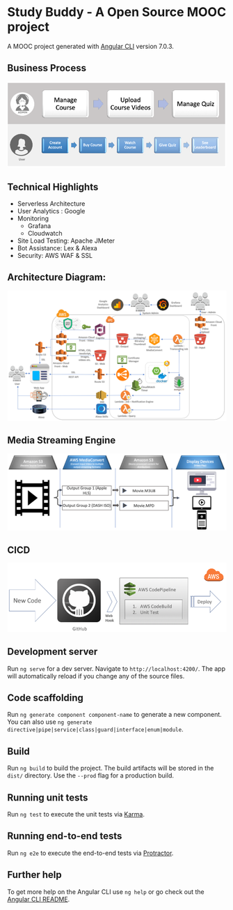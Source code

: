 # Study Buddy - A Open Source MOOC project

A MOOC project generated with [Angular CLI](https://github.com/angular/angular-cli) version 7.0.3.
## Business Process 
![Business Process](https://github.com/manojknit/StudyBuddy/raw/master/images/BusinessProcess.png)

## Technical Highlights
  - Serverless Architecture
  - User Analytics : Google
  - Monitoring
    - Grafana
    - Cloudwatch
  - Site Load Testing: Apache JMeter
  - Bot Assistance: Lex & Alexa
  - Security: AWS WAF & SSL

## Architecture Diagram:
![System Architecture](https://github.com/manojknit/StudyBuddy/raw/master/images/architecture.png)

## Media Streaming Engine
![Media Streaming Engine](https://github.com/manojknit/StudyBuddy/raw/master/images/MediaStreamingEngine.png)

## CICD
![CICD](https://github.com/manojknit/StudyBuddy/raw/master/images/CICD.png)

## Development server

Run `ng serve` for a dev server. Navigate to `http://localhost:4200/`. The app will automatically reload if you change any of the source files.

## Code scaffolding

Run `ng generate component component-name` to generate a new component. You can also use `ng generate directive|pipe|service|class|guard|interface|enum|module`.

## Build

Run `ng build` to build the project. The build artifacts will be stored in the `dist/` directory. Use the `--prod` flag for a production build.

## Running unit tests

Run `ng test` to execute the unit tests via [Karma](https://karma-runner.github.io).

## Running end-to-end tests

Run `ng e2e` to execute the end-to-end tests via [Protractor](http://www.protractortest.org/).

## Further help

To get more help on the Angular CLI use `ng help` or go check out the [Angular CLI README](https://github.com/angular/angular-cli/blob/master/README.md).
